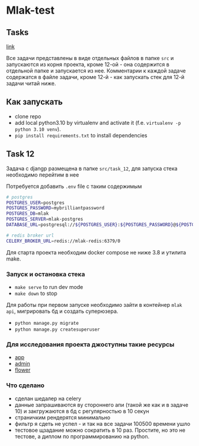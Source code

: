 # Mlak-test

## Tasks

[link](https://docs.google.com/document/d/1CDqS-_hsJx8Nkbok_2_l0kk20_dWHbm9PqSumM4JZ1E/edit)

Все задачи представлены в виде отдельных файлов в папке `src` и запускаются из корня проекта, кроме 12-ой - она содержится в отдельной папке и запускается из нее. Комментарии к каждой задаче содержатся в файле задачи, кроме 12-й - как запускать стек для 12-й задачи читай ниже.

## Как запускать

- clone repo
- add local python3.10 by virtualenv and activate it (f.e. `virtualenv -p python 3.10 venv`).
- `pip install requirements.txt` to install dependencies

## Task 12

Задача с djangp размещена в папке `src/task_12`, для запуска стека необходимо перейтим в нее

Потребуется добавить `.env` file с таким содержимым

```sh
# postgres
POSTGRES_USER=postgres
POSTGRES_PASSWORD=mybrilliantpassword
POSTGRES_DB=mlak
POSTGRES_SERVER=mlak-postgres
DATABASE_URL=postgresql://${POSTGRES_USER}:${POSTGRES_PASSWORD}@${POSTGRES_SERVER}:5432/${POSTGRES_DB}

# redis broker url
CELERY_BROKER_URL=redis://mlak-redis:6379/0
```

Для старта проекта необходим docker compose не ниже 3.8 и утилита make.

### Запуск и остановка стека

- `make serve` to run dev mode
- `make down` to stop

Для работы при первом запуске необходимо зайти в контейнер `mlak api`, мигрировать бд и создать суперюзера.

- `python manage.py migrate`
- `python manage.py createsuperuser`

### Для исследования проекта джоступны такие ресурсы

- [app](http://localhost:8201/mlak)
- [admin](http://localhost:8201/admin/)
- [flower](http://localhost:5756/)

### Что сделано

- сделан шедалер на celery
- данные запрашиваются ву стороннего апи (такой же как и в задаче 10) и закгружаются в бд с регулярностью в 10 секун
- страничким рендерятся минимально
- фильтр я сдеть не успел - и так на все задачи 100500 времени ушло
- тестовое щзадание можно сократить в 10 раз. Простите, но это не тестове, а диплом по программированию на python.
